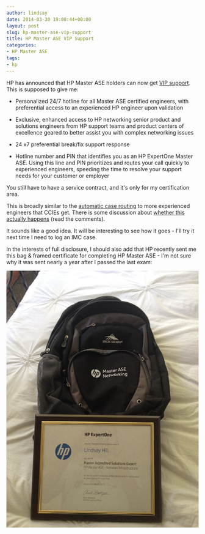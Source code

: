 ```yaml
---
author: lindsay
date: 2014-03-30 19:00:44+00:00
layout: post
slug: hp-master-ase-vip-support
title: HP Master ASE VIP Support
categories:
- HP Master ASE
tags:
- hp
---
```


HP has announced that HP Master ASE holders can now get [VIP support](http://h10120.www1.hp.com/expertone/documents/Master_ASE_support_hotline_FAQ.pdf). This is supposed to give me:


  * Personalized 24/7 hotline for all Master ASE certified engineers, with preferential access to an experienced HP engineer upon validation

  * Exclusive, enhanced access to HP networking senior product and solutions engineers from HP support teams and product centers of excellence geared to better assist you with complex networking issues

  * 24 x7 preferential break/fix support response

  * Hotline number and PIN that identifies you as an HP ExpertOne Master ASE. Using this line and PIN prioritizes and routes your call quickly to experienced engineers, speeding the time to resolve your support needs for your customer or employer


You still have to have a service contract, and it's only for my certification area.

This is broadly similar to the [automatic case routing](http://www.cisco.com/web/learning/certifications/expert/program/index.html) to more experienced engineers that CCIEs get. There is some discussion about [whether this actually happens](http://etherealmind.com/do-cisco-certified-internet-engineers-ccie-get-special-privileges-from-cisco/) (read the comments).

It sounds like a good idea. It will be interesting to see how it goes - I'll try it next time I need to log an IMC case.

In the interests of full disclosure, I should also add that HP recently sent me this bag & framed certificate for completing HP Master ASE - I'm not sure why it was sent nearly a year after I passed the last exam:

[![Master ASE Bag & Certificate](/assets/2014/03/master_ase.jpg)](/assets/2014/03/master_ase.jpg)
